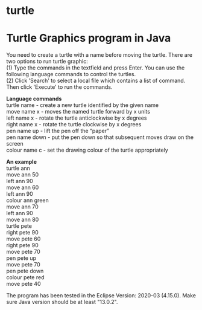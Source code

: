 # turtle
Turtle Graphics program in Java
================================

You need to create a turtle with a name before moving the turtle. There are two options to run turtle graphic:<br>
(1) Type the commands in the textfield and press Enter. You can use the following language commands to control the turtles.<br>
(2) Click 'Search' to select a local file which contains a list of command. Then click 'Execute' to run the commands.<br>

**Language commands**<br>
turtle name - create a new turtle identified by the given name<br>
move name x - moves the named turtle forward by x units<br>
left name x - rotate the turtle anticlockwise by x degrees<br>
right name x - rotate the turtle clockwise by x degrees<br>
pen name up - lift the pen off the “paper”<br>
pen name down - put the pen down so that subsequent moves draw on the screen<br>
colour name c - set the drawing colour of the turtle appropriately<br>

**An example**<br>
turtle ann<br>
move ann 50<br>
left ann 90<br>
move ann 60<br>
left ann 90<br>
colour ann green<br>
move ann 70<br>
left ann 90<br>
move ann 80<br>
turtle pete<br>
right pete 90<br>
move pete 60<br>
right pete 90<br>
move pete 70<br>
pen pete up<br>
move pete 70<br>
pen pete down<br>
colour pete red<br>
move pete 40<br>


The program has been tested in the Eclipse Version: 2020-03 (4.15.0). Make sure Java version should be at least "13.0.2".
